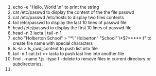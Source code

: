 1. echo -e "Hello, World \n" to print the string
2. cat /etc/passwd to display the content of the the file passwd
3. cat /etc/passwd /etc/hosts to display two files contents
4. tail /etc/passwd to display the last 10 lines of passwd file
5. head /etc/passwd to display the first 10 lines of passwd file
6. head -n 3 iacta | tail -n 1
7. echo "Holberton School" > "\*\\'"Holberton" "School"\'\\*$\?\*\*\*\*\*:)" to create file name with special characters
8. ls -la > ls_cwd_content to push list into file
9. tail -n 1 cat.txt >> iacta to push last line into another file
10. find . -name \*.js -type f -delete to remove files in current directory or subdirectories.
11. 